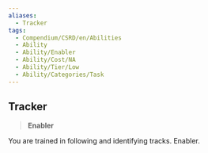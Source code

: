 ```yaml
---
aliases:
  - Tracker
tags:
  - Compendium/CSRD/en/Abilities
  - Ability
  - Ability/Enabler
  - Ability/Cost/NA
  - Ability/Tier/Low
  - Ability/Categories/Task
---
```

  
    
## Tracker    
>**Enabler**  
    
You are trained in following and identifying tracks. Enabler.